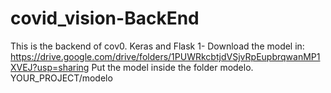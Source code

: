 # covid_vision-BackEnd
This is the backend of cov0. Keras and Flask
1- Download the model in: https://drive.google.com/drive/folders/1PUWRkcbtjdVSjvRpEupbrqwanMP1XVEJ?usp=sharing
  Put the model inside the folder modelo. YOUR_PROJECT/modelo

